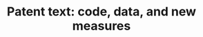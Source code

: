 ---
layout: default
api_or_bulk_downloads: Bulk
citation: 'Arts S, Hou J, Gomez JC. (2020). Natural language processing to identify
  the creation and impact of new technologies in patent text: code, data, and new
  measures. Forthcoming Research Policy. (https://doi.org/10.1016/j.respol.2020.104144)'
code: https://github.com/sam-arts/respol_patents_code
datasets_and_publications_using_this_dataset: 'Arts S, Hou J, Gomez JC. (2020). Natural
  language processing to identify the creation and impact of new technologies in patent
  text: code, data, and new measures. Forthcoming Research Policy. (https://doi.org/10.1016/j.respol.2020.104144)'
description: Different open access data files related to the text of USPTO patent
  documents, including 1) for each US patent a list of processed, cleaned and stemmed
  keywords, 2) for each patent a list of the 1,000 most similar patents (based on
  cosine similarity) from the entire population of US patents, 3) for each US patent
  the average cosine similarity with all prior patents from the previous 5 years,
  and the average cosine similarity with all later patents in the following 5 years,
  4) each new keyword (unigram), bigram (sequence of two adjacent keywords), trigram,
  and pairwise keyword combination introduced for the first time in history by a US
  patent, the number of the patent introducing it for the first time, and the total
  number of patents from the entire population using these new keywords, bigrams,
  trigrams, and new keyword combinations.
documentation: https://zenodo.org/record/3515985
doi: https://doi.org/10.5281/zenodo.3515985
error_metrics: 'Yes'
location: https://zenodo.org/record/3515985
maintained_by: Sam Arts
related_publications: 'Arts S, Hou J, Gomez JC. (2020). Natural language processing
  to identify the creation and impact of new technologies in patent text: code, data,
  and new measures. Forthcoming Research Policy. (https://doi.org/10.1016/j.respol.2020.104144)'
shortname: patent_text_new_measures
tags:
- patent measures
- text
- natural language processing
- novelty
- impact
- USPTO
- technological progress
terms_of_use: Open Data Commons Attribution License v1.0
timeframe: 1969-2018
title: 'Patent text: code, data, and new measures'
uuid: 44f33a6f-5099-4481-abed-af9aadf0bd4f
versioning: 'Yes'
---